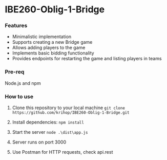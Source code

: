# IBE260-Oblig-1-Bridge

### Features

- Minimalistic implementation
- Supports creating a new Bridge game
- Allows adding players to the game
- Implements basic bidding functionality
- Provides endpoints for restarting the game and listing players in teams

### Pre-req
Node.js and npm

### How to use

1. Clone this repository to your local machine `git clone https://github.com/krihop/IBE260-Oblig-1-Bridge.git`

2. Install dependencies: `npm install`

3. Start the server `node .\dist\app.js`

4. Server runs on port 3000

5. Use Postman for HTTP requests, check api.rest

